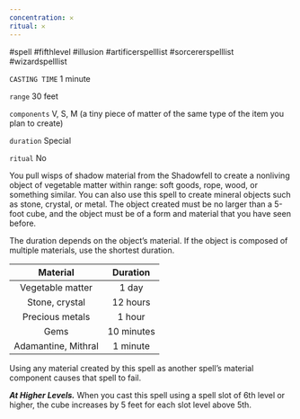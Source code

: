 ```yaml
---
concentration: 𐄂
ritual: 𐄂
---
```

#spell #fifthlevel #illusion #artificerspelllist #sorcererspelllist #wizardspelllist

`CASTING TIME`
1 minute

`range`
30 feet

`components`
V, S, M (a tiny piece of matter of the same type of the item you plan to create)

`duration`
Special

`ritual`
No

You pull wisps of shadow material from the Shadowfell to create a nonliving object of vegetable matter within range: soft goods, rope, wood, or something similar. You can also use this spell to create mineral objects such as stone, crystal, or metal. The object created must be no larger than a 5-foot cube, and the object must be of a form and material that you have seen before.

The duration depends on the object’s material. If the object is composed of multiple materials, use the shortest duration.

|    **Material**     | **Duration** |
|:-------------------:|:------------:|
|  Vegetable matter   |    1 day     |
|   Stone, crystal    |   12 hours   |
|   Precious metals   |    1 hour    |
|        Gems         |  10 minutes  |
| Adamantine, Mithral |   1 minute   |

Using any material created by this spell as another spell’s material component causes that spell to fail.

**_At Higher Levels._** When you cast this spell using a spell slot of 6th level or higher, the cube increases by 5 feet for each slot level above 5th.